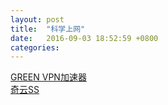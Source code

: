 ```yaml
---
layout: post
title:  "科学上网"
date:   2016-09-03 18:52:59 +0800
categories: 
---
```


[GREEN VPN加速器](http://gjsq.me/3635198)<br />
[奇云SS](https://www.qiyunss.com/?aff=11366)
